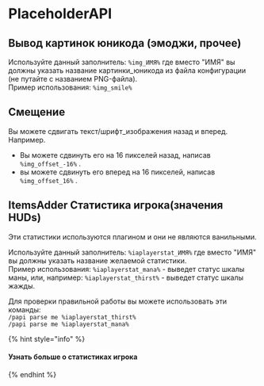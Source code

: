 # PlaceholderAPI

## Вывод картинок юникода (эмоджи, прочее)

Используйте данный заполнитель: `%img_ИМЯ%` где вместо "ИМЯ" вы должны указать название картинки\_юникода из файла конфигурации (не путайте с названием PNG-файла).\
Пример использования: `%img_smile%`

## Смещение

Вы можете сдвигать текст/шрифт\_изображения назад и вперед.\
Например.

* Вы можете сдвинуть его на 16 пикселей назад, написав `%img_offset_-16%` .
* вы можете сдвинуть его вперед на 16 пикселей, написав `%img_offset_16%` .

## ItemsAdder Статистика игрока(значения HUDs)

Эти статистики используются плагином и они не являются ванильными.

Используйте данный заполнитель: `%iaplayerstat_ИМЯ%` где вместо "ИМЯ" вы должны указать название желаемой статистики.\
Пример использования: `%iaplayerstat_mana%` - выведет статус шкалы маны, или, например: `%iaplayerstat_thirst%` - выведет статус шкалы жажды.

Для проверки правильной работы вы можете использовать эти команды:\
`/papi parse me %iaplayerstat_thirst%`\
`/papi parse me %iaplayerstat_mana%`

{% hint style="info" %}
#### Узнать больше о статистиках игрока
{% endhint %}
